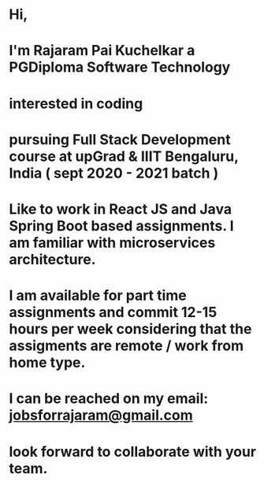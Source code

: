 
# Hi,
# I'm Rajaram Pai Kuchelkar a PGDiploma Software Technology
# interested in coding
# pursuing Full Stack Development course at upGrad & IIIT Bengaluru, India ( sept 2020 - 2021 batch )
# Like to work in React JS and Java Spring Boot based assignments. I am familiar with microservices architecture.
# I am available for part time assignments and commit 12-15 hours per week considering that the assigments are remote / work from home type.
#
# I can be reached on my email: jobsforrajaram@gmail.com
# look forward to collaborate with your team.

